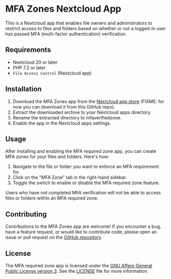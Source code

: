 # MFA Zones Nextcloud App

This is a Nextcloud app that enables file owners and administrators to restrict access to files and folders based on whether or not a logged-in user has passed MFA (multi-factor authentication) verification.

## Requirements

- Nextcloud 20 or later
- PHP 7.2 or later
- `File Access Control` (Nextcloud app)

## Installation

1. Download the MFA Zones app from the [Nextcloud app store](https://apps.nextcloud.com/apps/mfazones) (FIXME: for now you can download it from this GitHub repo).
2. Extract the downloaded archive to your Nextcloud apps directory.
3. Rename the extracted directory to mfaverifiedzone.
4. Enable the app in the Nextcloud apps settings.

## Usage

After installing and enabling the MFA required zone app, you can create MFA zones for your files and folders. Here's how:

1. Navigate to the file or folder you want to enforce an MFA requirement for.
2. Click on the "MFA Zone" tab in the right-hand sidebar.
3. Toggle the switch to enable or disable the MFA required zone feature.

Users who have not completed MFA verification will not be able to access files or folders within an MFA required zone.

## Contributing

Contributions to the MFA Zones app are welcome! If you encounter a bug, have a feature request, or would like to contribute code, please open an issue or pull request on the [GitHub repository](https://github.com/pondersource/mfazones).

## License

The MFA required zone app is licensed under the [GNU Affero General Public License version 3](https://www.gnu.org/licenses/agpl-3.0.html). See the [LICENSE](LICENSE) file for more information.
